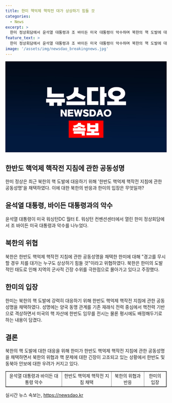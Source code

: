 ```yaml
---
title: 한미 핵억제 핵작전 대가 상상하기 힘들 것
categories:
  - News
excerpt: >
  한미 정상회담에서 윤석열 대통령과 조 바이든 미국 대통령이 악수하며 북한의 핵 도발에 대한 강력 대응을 강조하는 한반도 핵억제 핵작전 지침에 관한 공동성명을 채택했다. 이에 북한은 경고를 무시할 경우 대가를 치를 것이라고 위협하며 한미의 도발행위를 강력히 비판했다. 최근 한미의 핵 억제 태세를 높이고 억제력을 강화하는 행동에 대한 우려가 제기되고 있다.
feature_text: >
  한미 정상회담에서 윤석열 대통령과 조 바이든 미국 대통령이 악수하며 북한의 핵 도발에 대한 강력 대응을 강조하는 한반도 핵억제 핵작전 지침에 관한 공동성명을 채택했다. 이에 북한은 경고를 무시할 경우 대가를 치를 것이라고 위협하며 한미의 도발행위를 강력히 비판했다. 최근 한미의 핵 억제 태세를 높이고 억제력을 강화하는 행동에 대한 우려가 제기되고 있다.
image: '/assets/img/newsdao_breakingnews.jpg'
---
```


<p><img src="/assets/img/newsdao_breakingnews.jpg" alt="ontimetimes 속보" /></p>

<h2 data-ke-size="size26">한반도 핵억제 핵작전 지침에 관한 공동성명</h2>

<p data-ke-size="size16">한미 정상은 최근 북한의 핵 도발에 대응하기 위해 '한반도 핵억제 핵작전 지침에 관한 공동성명'을 채택하였다. 이에 대한 북한의 반응과 한미의 입장은 무엇일까?</p>

<h2 data-ke-size="size24">윤석열 대통령, 바이든 대통령과의 악수</h2>

<p data-ke-size="size16">윤석열 대통령이 미국 워싱턴DC 월터 E. 워싱턴 컨벤션센터에서 열린 한미 정상회담에서 조 바이든 미국 대통령과 악수를 나누었다.</p>

<h2 data-ke-size="size24">북한의 위협</h2>

<p data-ke-size="size16">북한은 한반도 핵억제 핵작전 지침에 관한 공동성명을 채택한 한미에 대해 "경고를 무시할 경우 치를 대가는 누구도 상상하기 힘들 것"이라고 위협하였다. 북한은 한미의 도발적인 태도로 인해 지역의 군사적 긴장 수위를 극한점으로 몰아가고 있다고 주장했다.</p>

<h2 data-ke-size="size24">한미의 입장</h2>

<p data-ke-size="size16">한미는 북한의 핵 도발에 강력히 대응하기 위해 한반도 핵억제 핵작전 지침에 관한 공동성명을 채택하였다. 성명에는 양국 동맹 관계를 기존 재래식 전력 중심에서 핵전력 기반으로 격상하면서 미국의 핵 자산에 한반도 임무를 전시는 물론 평시에도 배정해두기로 하는 내용이 담겼다.</p>

<h2 data-ke-size="size24">결론</h2>

<p data-ke-size="size16">북한의 핵 도발에 대한 대응을 위해 한미가 한반도 핵억제 핵작전 지침에 관한 공동성명을 채택하면서 북한의 위협과 핵 문제에 대한 긴장이 고조되고 있는 상황에서 한반도 및 동북아 안보에 대한 우려가 커지고 있다.</p>

<table style="width: 100%;" border="1">
<tbody>
<tr>
<td style="text-align: center; height: 17px;">윤석열 대통령과 바이든 대통령 악수</td>
<td style="text-align: center; height: 17px;">한반도 핵억제 핵작전 지침 채택</td>
<td style="text-align: center; height: 17px;">북한의 위협과 반응</td>
<td style="text-align: center; height: 17px;">한미의 입장</td>
</tr>
</tbody>
</table>
실시간 뉴스 속보는, <a href="https://newsdao.kr" rel="dofollow">https://newsdao.kr</a>


